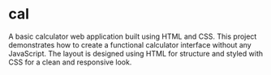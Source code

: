 # cal
A basic calculator web application built using HTML and CSS. This project demonstrates how to create a functional calculator interface without any JavaScript. The layout is designed using HTML for structure and styled with CSS for a clean and responsive look.

